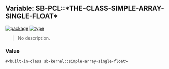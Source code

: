 ## Variable: SB-PCL::\*THE-CLASS-SIMPLE-ARRAY-SINGLE-FLOAT\*
[![package](https://img.shields.io/badge/Package-SB--PCL-5f9ea0.svg?style=social&colorA=999999)](../) [![type](https://img.shields.io/badge/Type-Variable-5f9ea0.svg?style=social&colorA=999999)](../#variable) 

> No description.

### Value
```cl
#<built-in-class sb-kernel::simple-array-single-float>
```
